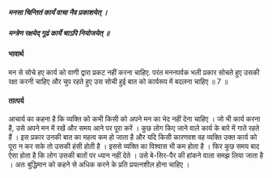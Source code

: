 ##### मनसा चिन्तितं कार्यं वाचा नैव प्रकाशयेत् ।
##### मन्त्रेण रक्षयेद् गूढं कार्ये चाऽपि नियोजयेत् ॥

#### भावार्थ

मन से सोचे हए कार्य को वाणी द्वारा प्रकट नहीं करना चाहिए. परंत मननपर्वक भली प्रकार सोचते हुए उसकी रक्षा करनी चाहिए और चुप रहते हुए उस सोची हुई बात को कार्यरूप में बदलना चाहिए ॥ 7 ॥

#### तात्पर्य

आचार्य का कहना है कि व्यक्ति को कभी किसी को अपने मन का भेद नहीं देना चाहिए । जो भी कार्य करना है, उसे अपने मन में रखें और समय आने पर पूरा करें । कुछ लोग किए जाने वाले कार्य के बारे में गाते रहते हैं । इस प्रकार उनकी बात का महत्व कम हो जाता है और यदि किसी कारणवश वह व्यक्ति उक्त कार्य को पूरा न कर सके तो उसकी हंसी होती है । इससे व्यक्ति का विश्वास भी कम होता है । फिर कुछ समय बाद ऐसा होता है कि लोग उसकी बातों पर ध्यान नहीं देते । उसे बे-सिर-पैर की हांकने वाला समझ लिया जाता है । अतः बुद्धिमान को कहने से अधिक करने के प्रति प्रयत्नशील होना चाहिए ।